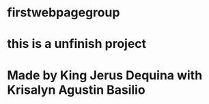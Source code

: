 # firstwebpagegroup
# this is a unfinish project
# Made by King Jerus Dequina with Krisalyn Agustin Basilio
# 
